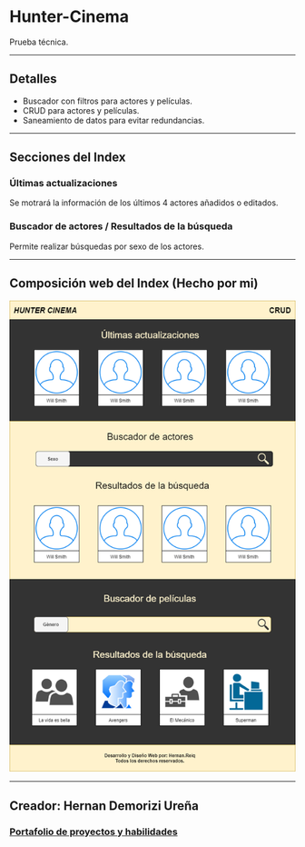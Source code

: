 # Hunter-Cinema
Prueba técnica. 
___
## Detalles
* Buscador con filtros para actores y películas. 
* CRUD para actores y películas. 
* Saneamiento de datos para evitar redundancias. 
___
## Secciones del Index
### **Últimas actualizaciones**
Se motrará la información de los últimos 4 actores añadidos o editados.
### **Buscador de actores / Resultados de la búsqueda**
Permite realizar búsquedas por sexo de los actores.
___
## Composición web del Index (Hecho por mi)
![Web concept](./web-concept/web-concept.png "Composición web")
___
## Creador: Hernan Demorizi Ureña
### [Portafolio de proyectos y habilidades](https://hernanreiq.github.io/portafolio/)